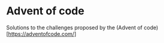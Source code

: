 # Advent of code

Solutions to the challenges proposed by the (Advent of code)[https://adventofcode.com/]
